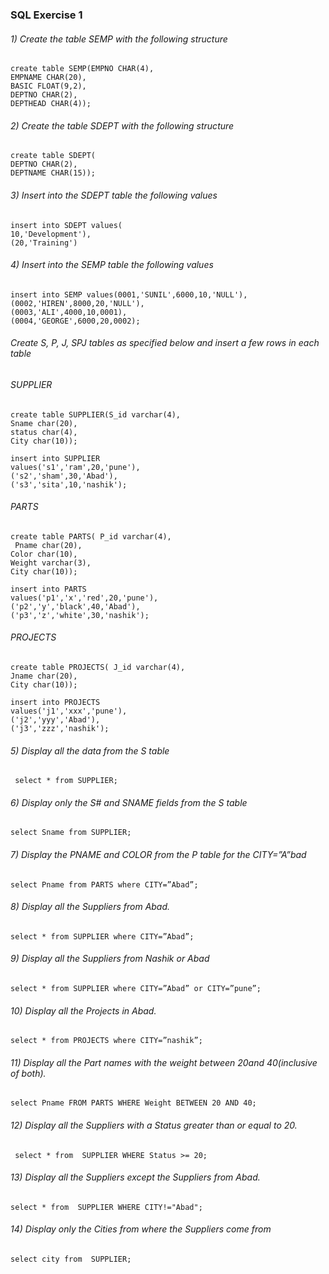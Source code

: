 ### SQL Exercise 1 



###### 1) Create the table SEMP with the following structure

```
create table SEMP(EMPNO CHAR(4),
EMPNAME CHAR(20),
BASIC FLOAT(9,2),
DEPTNO CHAR(2),
DEPTHEAD CHAR(4)); 
```



###### 2) Create the table SDEPT with the following structure

```
create table SDEPT(
DEPTNO CHAR(2),
DEPTNAME CHAR(15)); 
```



###### 3) Insert into the SDEPT table the following values 

```
insert into SDEPT values(
10,'Development'),
(20,'Training') 
```



###### 4) Insert into the SEMP table the following values

```
insert into SEMP values(0001,'SUNIL',6000,10,'NULL'),
(0002,'HIREN',8000,20,'NULL'),
(0003,'ALI',4000,10,0001),
(0004,'GEORGE',6000,20,0002); 
```



###### Create S, P, J, SPJ tables as specified below and insert a few rows in each table  

###### SUPPLIER

```
create table SUPPLIER(S_id varchar(4),
Sname char(20),
status char(4),
City char(10));
```

```
insert into SUPPLIER 
values('s1','ram',20,'pune'),
('s2','sham',30,'Abad'),
('s3','sita',10,'nashik');
```



###### PARTS

```
create table PARTS( P_id varchar(4),
 Pname char(20),
Color char(10),
Weight varchar(3),
City char(10));
```

```
insert into PARTS
values('p1','x','red',20,'pune'),
('p2','y','black',40,'Abad'),
('p3','z','white',30,'nashik');
```



###### PROJECTS

```
create table PROJECTS( J_id varchar(4),
Jname char(20),
City char(10));
```

```
insert into PROJECTS
values('j1','xxx','pune'),
('j2','yyy','Abad'),
('j3','zzz','nashik');
```



###### 5) Display all the data from the S table

```
 select * from SUPPLIER;
```



###### 6) Display only the S# and SNAME fields from the S table

```
select Sname from SUPPLIER;
```



###### 7) Display the PNAME and COLOR from the P table for the CITY=”A”bad

```
select Pname from PARTS where CITY=”Abad”;
```



###### 8) Display all the Suppliers from Abad. 

```
select * from SUPPLIER where CITY=”Abad”;
```



###### 9) Display all the Suppliers from Nashik or Abad

```
select * from SUPPLIER where CITY=”Abad” or CITY=”pune”;
```



###### 10) Display all the Projects in Abad.

```
select * from PROJECTS where CITY=”nashik”;
```



###### 11) Display all the Part names with the weight between 20and 40(inclusive of both). 

```
select Pname FROM PARTS WHERE Weight BETWEEN 20 AND 40;
```



###### 12) Display all the Suppliers with a Status greater than or equal to 20.

```
 select * from  SUPPLIER WHERE Status >= 20;
```



###### 13) Display all the Suppliers except the Suppliers from Abad.

```
select * from  SUPPLIER WHERE CITY!="Abad";
```



###### 14) Display only the Cities from where the Suppliers come from

```
select city from  SUPPLIER;
```

